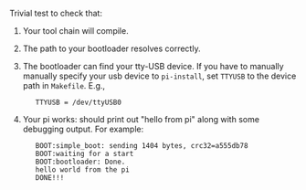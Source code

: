 Trivial test to check that:
  1. Your tool chain will compile.
  2. The path to your bootloader <pi-install>  resolves correctly.
  3. The bootloader can find your tty-USB device.  If you have to manually
     manually specify your usb device to `pi-install`, set `TTYUSB`
     to the device path in `Makefile`.  E.g.,

            TTYUSB = /dev/ttyUSB0

  4. Your pi works: should print out "hello from pi" along with some
     debugging output.  For example:

            BOOT:simple_boot: sending 1404 bytes, crc32=a555db78
            BOOT:waiting for a start
            BOOT:bootloader: Done.
            hello world from the pi
            DONE!!!
